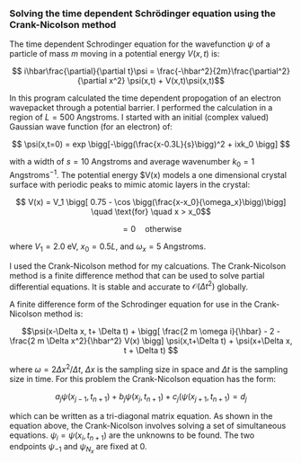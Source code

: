 ### Solving the time dependent Schrödinger equation using the Crank-Nicolson method

The time dependent Schrodinger equation for the wavefunction $\psi$ of a particle of mass $m$ moving in a potential energy $V(x,t)$ is:

$$ i\hbar\frac{\partial}{\partial t}\psi = \frac{-\hbar^2}{2m}\frac{\partial^2}{\partial x^2} \psi(x,t) + V(x,t)\psi(x,t)$$

In this program calculated the time dependent propogation of an electron wavepacket through a potential barrier. I performed the calculation in a region of $L=500$ Angstroms. I started with an initial (complex valued) Gaussian wave function (for an electron) of:

$$ \psi(x,t=0) = exp \bigg[-\bigg(\frac{x-0.3L}{s}\bigg)^2 + ixk_0 \bigg] $$

with a width of $s=10$ Angstroms and average wavenumber $k_0=1$ Angstroms$^{-1}$. The potential energy $V(x) models a one dimensional crystal surface with periodic peaks to mimic atomic layers in the crystal:

$$ V(x) = V_1 \bigg[ 0.75 - \cos \bigg(\frac{x-x_0}{\omega_x}\bigg)\bigg] \quad \text{for} \quad x > x_0$$

$$ = 0 \quad \text{otherwise}$$

where $V_1=2.0$ eV, $x_0=0.5L$, and $\omega_x=5$ Angstroms.

I used the Crank-Nicolson method for my calcuations. The Crank-Nicolson method is a finite difference method that can be used to solve partial differential equations. It is stable and accurate to $\mathcal{O}(\Delta t^2)$ globally.

A finite difference form of the Schrodinger equation for use in the Crank-Nicolson method is:

$$\psi(x-\Delta x, t+ \Delta t) + \bigg[ \frac{2 m \omega i}{\hbar} - 2 - \frac{2 m \Delta x^2}{\hbar^2} V(x) \bigg] \psi(x,t+\Delta t) + \psi(x+\Delta x, t + \Delta t) $$

where $\omega = 2\Delta x^2/\Delta t$, $\Delta x$ is the sampling size in space and $\Delta t$ is the sampling size in time. For this problem the Crank-Nicolson equation has the form:

$$a_j \psi(x_{j-1}, t_{n+1}) + b_j\psi(x_j,t_{n+1})+c_j(\psi(x_{j+1},t_{n+1})=d_j $$

which can be written as a tri-diagonal matrix equation. As shown in the equation above, the Crank-Nicolson involves solving a set of simultaneous equations. $\psi_i = \psi(x_i, t_{n+1})$ are the unknowns to be found. The two endpoints $\psi_{-1}$ and $\psi_{N_x}$ are fixed at 0.
